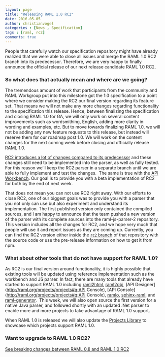 ```yaml
---
layout: page
title: "Releasing RAML 1.0 RC2"
date: 2016-05-05
author: christianvogel
categories : [News , Specification]
tags : [raml, rc2]
comments: true
---
```


People that carefully watch our specification repository might have already realized that we were able to close all issues and merge the RAML 1.0 RC2 branch into its predecessor. Therefore, we are very happy to finally announce the official release of our next release candidate RAML 1.0 RC2.

### **So what does that actually mean and where are we going?**

The tremendous amount of work that participants from the community and RAML Workgroup put into this milestone got the 1.0 specification to a point where we consider making the RC2 our final version regarding its feature set. That means we will not make any more changes regarding functionality to the specification this release. Hence, between finalizing the specification and closing RAML 1.0 for GA, we will only work on several content improvements such as wordsmithing, English, adding more clarity in wording and examples, etc. But to move towards finalizing RAML 1.0, we will not be adding any new feature requests to this release, but instead will reserve them for our roadmap post 1.0\. We will work on the content changes for the next coming week before closing and officially release RAML 1.0.

[RC2 introduces a lot of changes compared to its predecessor](https://github.com/raml-org/raml-spec/wiki/RAML-1.0-RC1-vs-RC2) and these changes still need to be implemented into the parser, as well as fully tested. For this reason we’ll keep the RC2 parser in a separate branch until we are able to fully implement and test the changes.  The same is true with the [API Workbench](http://apiworkbench.com). Our goal is to provide you with a beta implementation of RC2 for both by the end of next week.

That does not mean you can not use RC2 right away. With our efforts to close RC2, one of our biggest goals was to provide you with a parser that you not only can use but also experiment and understand its implementation. The first published version only contained the compiled sources, and I am happy to announce that the team pushed a new version of the parser with its complete sources into the raml-js-parser-2 repository. This version includes all the changes for RC2, and we hope very much that people will use it and report issues as they are coming up. Currently, you can find the RC2 version either inside the [`rc2` branch](https://github.com/raml-org/raml-js-parser-2/tree/rc2) of that repository with the source code or use the pre-release information on how to get it from npm.

### **What about other tools that do not have support for RAML 1.0?**

As RC2 is our final version around functionality, it is highly possible that existing tools will be updated using reference implementation such as the workbench and JS parser. In fact, there are many tools that already have started to support RAML 1.0 including [raml2html](http://raml.org/projects/projects#q:raml2html), [raml2obj](http://raml.org/projects/projects#q:raml2obj), [API Designer](http://raml.org/projects/projects#q:API Console), [API Console](http://raml.org/projects/projects#q:API Console), [ramlo](http://raml.org/projects/projects#q:ramlo), [sphinx-raml](http://raml.org/projects/projects#q:sphinx-raml), and [raml-generator](http://raml.org/projects/projects#q:raml-generator).  This week, we will also open source the first version for a native Java parser, and followed shortly with an updated .Net parser to enable more and more projects to take advantage of RAML 1.0 support.

When RAML 1.0 is released we will also update the [Projects Library](http://raml.org/projects) to showcase which projects support RAML 1.0.

### **Want to upgrade to RAML 1.0 RC2?**

[See breaking changes between RAML 0.8 and RAML 1.0 RC2](https://github.com/raml-org/raml-spec/wiki/Breaking-Changes)
